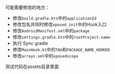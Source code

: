 可能需要修改的地方：
- 修改`build.gradle.kts`中的`applicationId`
- 修改包名并同时修改`xposed_init`中的Hook入口
- 修改`AndroidManifest.xml`中的`package`
- 修改`settings.gradle.kts`中的`rootProject.name`
- 执行 Sync gradle
- 修改`MainHook.kt`中的`TAG`和`PACKAGE_NAME_HOOKED`
- 修改`arrays.xml`中的`xposedscope`


测试代码在assets目录里面